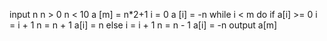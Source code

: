input n
n > 0
n < 10
a [m] = n*2+1
i = 0 
a [i] = -n
while i < m do
    if a[i] >= 0
        i = i + 1
        n = n + 1
        a[i] = n
    else 
        i = i + 1
        n = n - 1
        a[i] = -n
output a[m] 